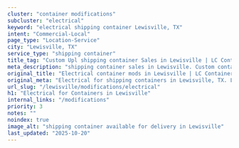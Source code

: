 ```yaml
---
cluster: "container modifications"
subcluster: "electrical"
keyword: "electrical shipping container Lewisville, TX"
intent: "Commercial-Local"
page_type: "Location-Service"
city: "Lewisville, TX"
service_type: "shipping container"
title_tag: "Custom Upl shipping container Sales in Lewisville | LC Container"
meta_description: "shipping container sales in Lewisville. Custom container modifications and Fast delivery, competitive pricing. Serving modifications area. Quote ID: P38. Call (214) 524-4168 for your free quote today."
original_title: "Electrical container mods in Lewisville | LC Container"
original_meta: "Electrical for shipping containers in Lewisville, TX. Local fabrication & pro install. LC Container — Since 2003. Get a quote."
url_slug: "/lewisville/modifications/electrical"
h1: "Electrical for Containers in Lewisville"
internal_links: "/modifications"
priority: 3
notes: ""
noindex: true
image_alt: "shipping container available for delivery in Lewisville"
last_updated: "2025-10-20"
---
```


<!-- TODO: Add unique city/inventory copy, images, and internal links here. -->
